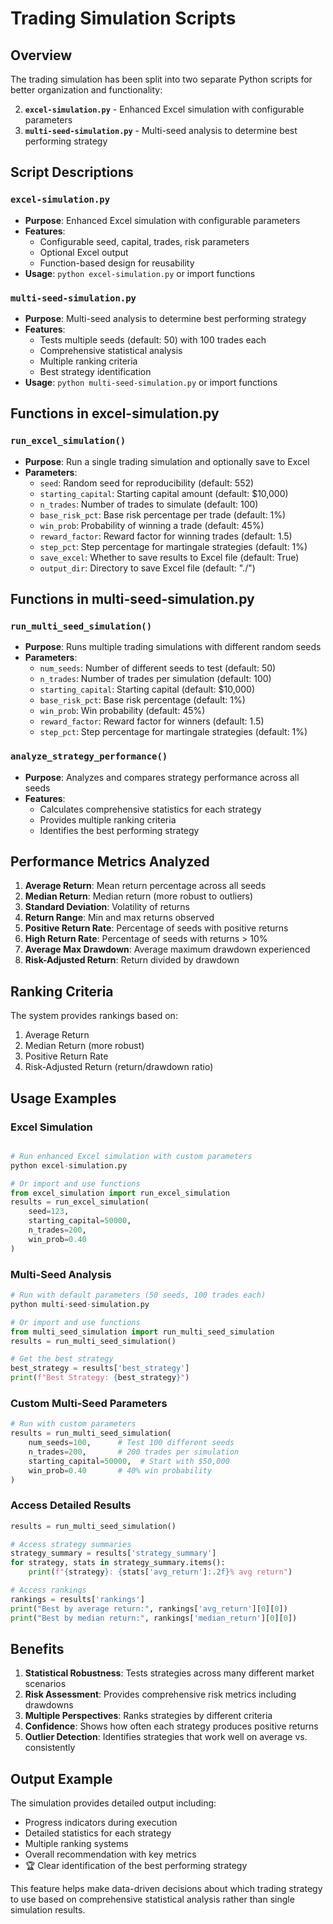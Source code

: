# Trading Simulation Scripts

## Overview
The trading simulation has been split into two separate Python scripts for better organization and functionality:

2. **`excel-simulation.py`** - Enhanced Excel simulation with configurable parameters
3. **`multi-seed-simulation.py`** - Multi-seed analysis to determine best performing strategy

## Script Descriptions

### `excel-simulation.py`
- **Purpose**: Enhanced Excel simulation with configurable parameters
- **Features**: 
  - Configurable seed, capital, trades, risk parameters
  - Optional Excel output
  - Function-based design for reusability
- **Usage**: `python excel-simulation.py` or import functions

### `multi-seed-simulation.py`
- **Purpose**: Multi-seed analysis to determine best performing strategy
- **Features**: 
  - Tests multiple seeds (default: 50) with 100 trades each
  - Comprehensive statistical analysis
  - Multiple ranking criteria
  - Best strategy identification
- **Usage**: `python multi-seed-simulation.py` or import functions

## Functions in excel-simulation.py

### `run_excel_simulation()`
- **Purpose**: Run a single trading simulation and optionally save to Excel
- **Parameters**:
  - `seed`: Random seed for reproducibility (default: 552)
  - `starting_capital`: Starting capital amount (default: $10,000)
  - `n_trades`: Number of trades to simulate (default: 100)
  - `base_risk_pct`: Base risk percentage per trade (default: 1%)
  - `win_prob`: Probability of winning a trade (default: 45%)
  - `reward_factor`: Reward factor for winning trades (default: 1.5)
  - `step_pct`: Step percentage for martingale strategies (default: 1%)
  - `save_excel`: Whether to save results to Excel file (default: True)
  - `output_dir`: Directory to save Excel file (default: "./")

## Functions in multi-seed-simulation.py

### `run_multi_seed_simulation()`
- **Purpose**: Runs multiple trading simulations with different random seeds
- **Parameters**:
  - `num_seeds`: Number of different seeds to test (default: 50)
  - `n_trades`: Number of trades per simulation (default: 100)
  - `starting_capital`: Starting capital (default: $10,000)
  - `base_risk_pct`: Base risk percentage (default: 1%)
  - `win_prob`: Win probability (default: 45%)
  - `reward_factor`: Reward factor for winners (default: 1.5)
  - `step_pct`: Step percentage for martingale strategies (default: 1%)

### `analyze_strategy_performance()`
- **Purpose**: Analyzes and compares strategy performance across all seeds
- **Features**:
  - Calculates comprehensive statistics for each strategy
  - Provides multiple ranking criteria
  - Identifies the best performing strategy

## Performance Metrics Analyzed

1. **Average Return**: Mean return percentage across all seeds
2. **Median Return**: Median return (more robust to outliers)
3. **Standard Deviation**: Volatility of returns
4. **Return Range**: Min and max returns observed
5. **Positive Return Rate**: Percentage of seeds with positive returns
6. **High Return Rate**: Percentage of seeds with returns > 10%
7. **Average Max Drawdown**: Average maximum drawdown experienced
8. **Risk-Adjusted Return**: Return divided by drawdown

## Ranking Criteria

The system provides rankings based on:
1. Average Return
2. Median Return (more robust)
3. Positive Return Rate
4. Risk-Adjusted Return (return/drawdown ratio)

## Usage Examples

### Excel Simulation
```python

# Run enhanced Excel simulation with custom parameters
python excel-simulation.py

# Or import and use functions
from excel_simulation import run_excel_simulation
results = run_excel_simulation(
    seed=123,
    starting_capital=50000,
    n_trades=200,
    win_prob=0.40
)
```

### Multi-Seed Analysis
```python
# Run with default parameters (50 seeds, 100 trades each)
python multi-seed-simulation.py

# Or import and use functions
from multi_seed_simulation import run_multi_seed_simulation
results = run_multi_seed_simulation()

# Get the best strategy
best_strategy = results['best_strategy']
print(f"Best Strategy: {best_strategy}")
```

### Custom Multi-Seed Parameters
```python
# Run with custom parameters
results = run_multi_seed_simulation(
    num_seeds=100,      # Test 100 different seeds
    n_trades=200,       # 200 trades per simulation
    starting_capital=50000,  # Start with $50,000
    win_prob=0.40       # 40% win probability
)
```

### Access Detailed Results
```python
results = run_multi_seed_simulation()

# Access strategy summaries
strategy_summary = results['strategy_summary']
for strategy, stats in strategy_summary.items():
    print(f"{strategy}: {stats['avg_return']:.2f}% avg return")

# Access rankings
rankings = results['rankings']
print("Best by average return:", rankings['avg_return'][0][0])
print("Best by median return:", rankings['median_return'][0][0])
```

## Benefits

1. **Statistical Robustness**: Tests strategies across many different market scenarios
2. **Risk Assessment**: Provides comprehensive risk metrics including drawdowns
3. **Multiple Perspectives**: Ranks strategies by different criteria
4. **Confidence**: Shows how often each strategy produces positive returns
5. **Outlier Detection**: Identifies strategies that work well on average vs. consistently

## Output Example

The simulation provides detailed output including:
- Progress indicators during execution
- Detailed statistics for each strategy
- Multiple ranking systems
- Overall recommendation with key metrics
- 🏆 Clear identification of the best performing strategy

This feature helps make data-driven decisions about which trading strategy to use based on comprehensive statistical analysis rather than single simulation results.
